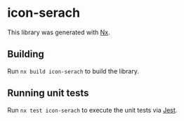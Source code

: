 # icon-serach

This library was generated with [Nx](https://nx.dev).

## Building

Run `nx build icon-serach` to build the library.

## Running unit tests

Run `nx test icon-serach` to execute the unit tests via [Jest](https://jestjs.io).
